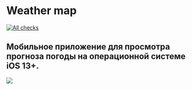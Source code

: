 # Weather map
[![All checks](https://github.com/Tikhobaev/ProjectPI/actions/workflows/config_swift.yaml/badge.svg)](https://github.com/Tikhobaev/ProjectPI/actions/workflows/config_swift.yaml)
## Mобильное приложение для просмотра прогноза погоды на операционной системе iOS 13+.
![](demo.gif)
